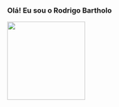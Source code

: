 ### Olá! Eu sou o Rodrigo Bartholo

<div align="left">
  <a href="https://github.com/rodvb25">
  <img height="180em" src="https://github-readme-stats.vercel.app/api?username=rodvb25&show_icons=true&theme=midnight-purple&include_all_commits=true&count_private=true"/>
</div>
